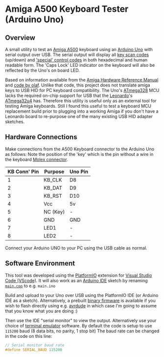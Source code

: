 # Amiga A500 Keyboard Tester (Arduino Uno) #

## Overview ##

A small utility to test an [Amiga A500](https://en.wikipedia.org/wiki/Amiga_500)
keyboard using an [Arduino Uno](https://docs.arduino.cc/hardware/uno-rev3/)
with serial output over USB. 
The serial output will display all
[key scan codes](http://amigadev.elowar.com/read/ADCD_2.1/Hardware_Manual_guide/node017A.html) (up/down) and
['special' control codes](http://amigadev.elowar.com/read/ADCD_2.1/Hardware_Manual_guide/node017B.html)
in both hexadecimal and human readable form.
The 'Caps Lock' LED indicator on the keyboard will also be reflected by the Uno's on board LED.


Based on information available from the
[Amiga Hardware Reference Manual](http://amigadev.elowar.com/read/ADCD_2.1/Hardware_Manual_guide/node0172.html)
and [code by olaf](https://forum.arduino.cc/t/amiga-500-1000-2000-keyboard-interface/136052).
Unlike that code, this project does not translate amiga keys to USB HID for PC keyboard compatibility.
The Uno's [ATmega328](https://www.microchip.com/en-us/product/ATmega328)
MCU lacks the required on-chip support for USB that the
[Leonardo](https://docs.arduino.cc/hardware/leonardo/)'s
[ATmega32u4](https://www.microchip.com/en-us/product/ATmega32U4) has.
Therefore this utility is useful only as an external tool for testing Amiga keyboards.
Still I found this useful to test a keyboard MCU replacement build prior to plugging into a working Amiga
if you don't have a Leonardo board to re-purpose one of the many existing USB HID adapter sketches.

## Hardware Connections ##

Make connections from the A500 Keyboard connector to the Arduino Uno as follows:
Note the position of the 'key' which is the pin without a wire in the keyboard
[Molex connector](https://eab.abime.net/showthread.php?t=96725).

|KB Conn' Pin | Purpose | Uno Pin |
|-------------|---------|---------|
  1           | KB_CLK  | D8      |
  2           | KB_DAT  | D9      |
  3           | KB_RST  | D10     |
  4           | Vcc     | 5v      |
  5           | NC (Key)|  -      |
  6           | GND     | GND     |
  7           | LED1    |  -      |
  8           | LED2    |  -      |

Connect your Arduino UNO to your PC using the USB cable as normal.

## Software Environment ##

This tool was developed using the [PlatformIO](https://platformio.org/) extension for
[Visual Studio Code (VScode)](https://code.visualstudio.com/).
It will also work as an [Arduino IDE](https://www.arduino.cc/en/software) sketch
by renaming [```main.cpp```](/src/main.cpp) to e.g. ```main.ino```

Build and upload to your Uno over USB using the PlatformIO IDE (or Arduino IDE as a sketch).
Alternatively, a prebuilt [binary firmware](/build/firmware.hex) is available if you wish 
to flash directly using e.g. [avrdude](https://github.com/avrdudes/avrdude)
in which case I'm going to assume that you know what you are doing :)

Then use the IDE "serial monitor" to view the output.
Alternatively use your choice of [terminal emulator](https://en.wikipedia.org/wiki/Terminal_emulator)
software. By default the code is setup to use `115200` baud (8 data bits, no parity, 1 stop bit)
The baud rate can be changed in the code on this line:

```C
// Serial monitor baud rate
#define SERIAL_BAUD 115200
```

